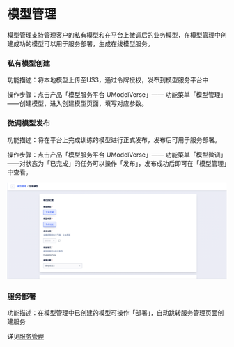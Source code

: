 # **模型管理**



模型管理支持管理客户的私有模型和在平台上微调后的业务模型，在模型管理中创建成功的模型可以用于服务部署，生成在线模型服务。



### **私有模型创建**

功能描述：将本地模型上传至US3，通过令牌授权，发布到模型服务平台中

操作步骤：点击产品「模型服务平台 UModelVerse」—— 功能菜单「模型管理」——创建模型，进入创建模型页面，填写对应参数。



### **微调模型发布**

功能描述：将在平台上完成训练的模型进行正式发布，发布后可用于服务部署。

操作步骤：点击产品「模型服务平台 UModelVerse」—— 功能菜单「模型微调」——对状态为「已完成」的任务可以操作「发布」，发布成功后即可在「模型管理」中查看。

![image.png](/pics/guide/model-manage.png)



### **服务部署**

功能描述：在模型管理中已创建的模型可操作「部署」，自动跳转服务管理页面创建服务

详见[服务管理](/modelverse/guide/service-manage.md)



